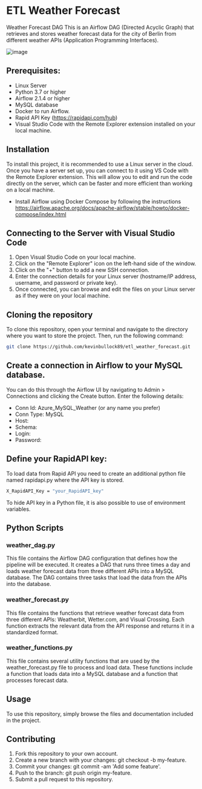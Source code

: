 # ETL Weather Forecast

Weather Forecast DAG
This is an Airflow DAG (Directed Acyclic Graph) that retrieves and stores weather forecast data for the city of Berlin from different weather APIs (Application Programming Interfaces).

![image](https://github.com/kevinbullock89/etl_weather_forecast/blob/master/Weather_DAG.PNG)

## Prerequisites:
- Linux Server
- Python 3.7 or higher
- Airflow 2.1.4 or higher
- MySQL database
- Docker to run Airflow.
- Rapid API Key (https://rapidapi.com/hub)
- Visual Studio Code with the Remote Explorer extension installed on your local machine.

## Installation

To install this project, it is recommended to use a Linux server in the cloud. Once you have a server set up, you can connect to it using VS Code with the Remote Explorer extension. This will allow you to edit and run the code directly on the server, which can be faster and more efficient than working on a local machine.

- Install Airflow using Docker Compose by following the instructions https://airflow.apache.org/docs/apache-airflow/stable/howto/docker-compose/index.html

## Connecting to the Server with Visual Studio Code

1. Open Visual Studio Code on your local machine.
2. Click on the "Remote Explorer" icon on the left-hand side of the window.
3. Click on the "+" button to add a new SSH connection.
4. Enter the connection details for your Linux server (hostname/IP address, username, and password or private key).
5. Once connected, you can browse and edit the files on your Linux server as if they were on your local machine.

## Cloning the repository
To clone this repository, open your terminal and navigate to the directory where you want to store the project. Then, run the following command:

```sh
git clone https://github.com/kevinbullock89/etl_weather_forecast.git
```
## Create a connection in Airflow to your MySQL database. 

You can do this through the Airflow UI by navigating to Admin > Connections and clicking the Create button. Enter the following details:

- Conn Id: Azure_MySQL_Weather (or any name you prefer)
- Conn Type: MySQL
- Host: <your MySQL server address>
- Schema: <your MySQL database name>
- Login: <your MySQL username>
- Password: <your MySQL password>

## Define your RapidAPI key:

To load data from Rapid API you need to create an additional python file named rapidapi.py where the API key is stored. 

```sh
X_RapidAPI_Key = "your_RapidAPI_key"
```

To hide API key in a Python file, it is also possible to use of environment variables.

## Python Scripts

### weather_dag.py

This file contains the Airflow DAG configuration that defines how the pipeline will be executed. It creates a DAG that runs three times a day and loads weather forecast data from three different APIs into a MySQL database. The DAG contains three tasks that load the data from the APIs into the database.

### weather_forecast.py

This file contains the functions that retrieve weather forecast data from three different APIs: Weatherbit, Wetter.com, and Visual Crossing. Each function extracts the relevant data from the API response and returns it in a standardized format.

### weather_functions.py

This file contains several utility functions that are used by the weather_forecast.py file to process and load data. These functions include a function that loads data into a MySQL database and a function that processes forecast data.


## Usage

To use this repository, simply browse the files and documentation included in the project.

## Contributing

1. Fork this repository to your own account.
2. Create a new branch with your changes: git checkout -b my-feature.
3. Commit your changes: git commit -am 'Add some feature'.
4. Push to the branch: git push origin my-feature.
5. Submit a pull request to this repository.


